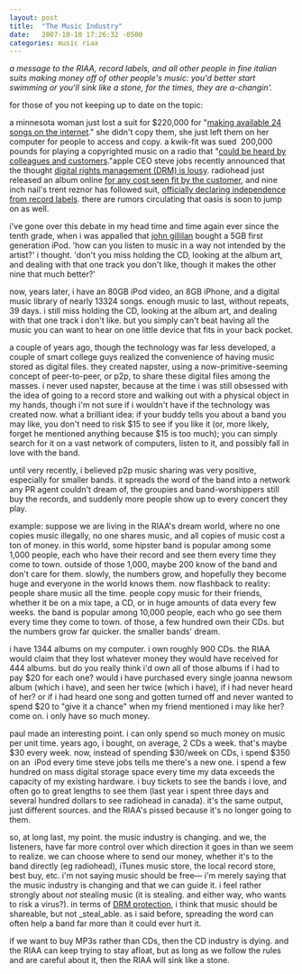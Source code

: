 ```yaml
---
layout: post
title:  "The Music Industry"
date:   2007-10-10 17:26:32 -0500
categories: music riaa
---
```


_a message to the RIAA, record labels, and all other people in fine italian suits making money off of other people's music: you'd better start swimming or you'll sink like a stone, for the times, they are a-changin'._

for those of you not keeping up to date on the topic:

a minnesota woman just lost a suit for $220,000 for "[making available 24 songs on the internet](http://www.macworld.com/news/2007/10/05/riaa/index.php)." she didn't copy them, she just left them on her computer for people to access and copy. a kwik-fit was sued &nbsp;200,000 pounds for playing a copyrighted music on a radio that "[could be heard by colleagues and customers](http://news.bbc.co.uk/2/hi/uk_news/scotland/edinburgh_and_east/7029892.stm)."apple CEO steve jobs recently announced that the thought [digital rights management (DRM) is lousy](http://www.macworld.com/news/2007/10/05/riaa/index.php). radiohead just released an album online [for any cost seen fit by the customer](http://news.bbc.co.uk/2/hi/entertainment/7037219.stm), and nine inch nail's trent reznor has followed suit, [officially declaring independence from record labels](http://www.nin.com/index.html#4760760856064929357). there are rumors circulating that oasis is soon to jump on as well.

i've gone over this debate in my head time and time again ever since the tenth grade, when i was appalled that [john gillilan](http://twitter.com/bondad) bought a 5GB first generation iPod. 'how can you listen to music in a way not intended by the artist?' i thought. 'don't you miss holding the CD, looking at the album art, and dealing with that one track you don't like, though it makes the other nine that much better?'

now, years later, i have an 80GB iPod video, an 8GB iPhone, and a digital music library of nearly 13324 songs. enough music to last, without repeats, 39 days. i still miss holding the CD, looking at the album art, and dealing with that one track i don't like. but you simply can't beat having all the music you can want to hear on one little device that fits in your back pocket.

a couple of years ago, though the technology was far less developed, a couple of smart college guys realized the convenience of having music stored as digital files. they created napster, using a now-primitive-seeming concept of peer-to-peer, or p2p, to share these digital files among the masses. i never used napster, because at the time i was still obsessed with the idea of going to a record store and walking out with a physical object in my hands, though i'm not sure if i wouldn't have if the technology was created now. what a brilliant idea: if your buddy tells you about a band you may like, you don't need to risk $15 to see if you like it (or, more likely, forget he mentioned anything because $15 is too much); you can simply search for it on a vast network of computers, listen to it, and possibly fall in love with the band.

until very recently, i believed p2p music sharing was very positive, especially for smaller bands. it spreads the word of the band into a network any PR agent couldn't dream of, the groupies and band-worshippers still buy the records, and suddenly more people show up to every concert they play.

example: suppose we are living in the RIAA's dream world, where no one copies music illegally, no one shares music, and all copies of music cost a ton of money. in this world, some hipster band is popular among some 1,000 people, each who have their record and see them every time they come to town. outside of those 1,000, maybe 200 know of the band and don't care for them. slowly, the numbers grow, and hopefully they become huge and everyone in the world knows them. now flashback to reality: people share music all the time. people copy music for their friends, whether it be on a mix tape, a CD, or in huge amounts of data every few weeks. the band is popular among 10,000 people, each who go see them every time they come to town. of those, a few hundred own their CDs. but the numbers grow far quicker. the smaller bands' dream.

i have 1344 albums on my computer. i own roughly 900 CDs. the RIAA would claim that they lost whatever money they would have received for 444 albums. but do you really think i'd own all of those albums if i had to pay $20 for each one? would i have purchased every single joanna newsom album (which i have), and seen her twice (which i have), if i had never heard of her? or if i had heard one song and gotten turned off and never wanted to spend $20 to "give it a chance" when my friend mentioned i may like her? come on. i only have so much money.&nbsp;

paul made an interesting point. i can only spend so much money on music per unit time. years ago, i bought, on average, 2 CDs a week. that's maybe $30 every week. now, instead of spending $30/week on CDs, i spend $350 on an &nbsp;iPod every time steve jobs tells me there's a new one. i spend a few hundred on mass digital storage space every time my data exceeds the capacity of my existing hardware. i buy tickets to see the bands i love, and often go to great lengths to see them (last year i spent three days and several hundred dollars to see radiohead in canada). it's the same output, just different sources. and the RIAA's pissed because it's no longer going to them.

so, at long last, my point. the music industry is changing. and we, the listeners, have far more control over which direction it goes in than we seem to realize. we can choose where to send our money, whether it's to the band directly (eg radiohead), iTunes music store, the local record store, best buy, etc. i'm not saying music should be free— i'm merely saying that the music industry is changing and that we can guide it. i feel rather strongly about _not_ stealing music (it is stealing. and either way, who wants to risk a virus?). in terms of [DRM protection](http://en.wikipedia.org/wiki/DRM "digital rights management"), i think that music should be shareable, but not _steal_able. as i said before, spreading the word can often help a band far more than it could ever hurt it.

if we want to buy MP3s rather than CDs, then the CD industry is dying. and the RIAA can keep trying to stay afloat, but as long as we follow the rules and are careful about it, then the RIAA will sink like a stone.
